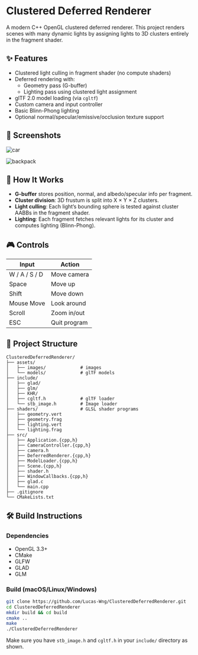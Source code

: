 # Clustered Deferred Renderer

A modern C++ OpenGL clustered deferred renderer. This project renders scenes with many dynamic lights by assigning lights to 3D clusters entirely in the fragment shader.

## ✨ Features

- Clustered light culling in fragment shader (no compute shaders)
- Deferred rendering with:
  - Geometry pass (G-buffer)
  - Lighting pass using clustered light assignment
- glTF 2.0 model loading (via `cgltf`)
- Custom camera and input controller
- Basic Blinn-Phong lighting
- Optional normal/specular/emissive/occlusion texture support

## 📸 Screenshots

![car](assets/images/car.gif)

![backpack](assets/images/backpack.gif)

## 🧠 How It Works

- **G-buffer** stores position, normal, and albedo/specular info per fragment.
- **Cluster division**: 3D frustum is split into X × Y × Z clusters.
- **Light culling**: Each light’s bounding sphere is tested against cluster AABBs in the fragment shader.
- **Lighting**: Each fragment fetches relevant lights for its cluster and computes lighting (Blinn-Phong).


## 🎮 Controls

| Input         | Action         |
|---------------|----------------|
| W / A / S / D | Move camera    |
| Space         | Move up        |
| Shift         | Move down      |
| Mouse Move    | Look around    |
| Scroll        | Zoom in/out    |
| ESC           | Quit program   |

## 📁 Project Structure

```
ClusteredDeferredRenderer/
├── assets/
│   ├── images/             # images
│   └── models/             # glTF models
├── include/
│   ├── glad/
│   ├── glm/
│   ├── KHR/
│   ├── cgltf.h             # glTF loader
│   └── stb_image.h         # Image loader
├── shaders/                # GLSL shader programs
│   ├── geometry.vert
│   ├── geometry.frag
│   ├── lighting.vert
│   └── lighting.frag
├── src/
│   ├── Application.{cpp,h}
│   ├── CameraController.{cpp,h}
│   ├── camera.h
│   ├── DeferredRenderer.{cpp,h}
│   ├── ModelLoader.{cpp,h}
│   ├── Scene.{cpp,h}
│   ├── shader.h
│   ├── WindowCallbacks.{cpp,h}
│   ├── glad.c
│   └── main.cpp
├── .gitignore
└── CMakeLists.txt
```

## 🛠️ Build Instructions

### Dependencies

- OpenGL 3.3+
- CMake
- GLFW
- GLAD
- GLM

### Build (macOS/Linux/Windows)

```bash
git clone https://github.com/Lucas-Wng/ClusteredDeferredRenderer.git
cd ClusteredDeferredRenderer
mkdir build && cd build
cmake ..
make
./ClusteredDeferredRenderer
```

Make sure you have `stb_image.h` and `cgltf.h` in your `include/` directory as shown.
